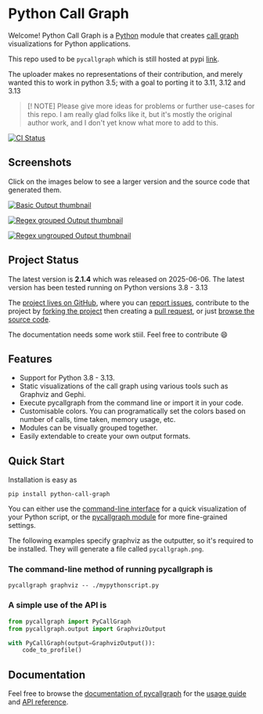# Python Call Graph

Welcome! Python Call Graph is a [Python](http://www.python.org) module that creates [call graph](http://en.wikipedia.org/wiki/Call_graph) visualizations for Python applications.

This repo used to be `pycallgraph` which is still hosted at pypi [link](https://pypi.org/project/python-call-graph/).

The uploader makes no representations of their contribution, and merely wanted this to work in python 3.5; with a goal to porting it to 3.11, 3.12 and 3.13

> [! NOTE]
> Please give more ideas for problems or further use-cases for this repo. I am really glad folks like it, but it's mostly the original author work, and I don't yet know what more to add to this.

[![CI Status](https://github.com/Lewiscowles1986/py-call-graph/actions/workflows/ci.yml/badge.svg)](https://github.com/Lewiscowles1986/py-call-graph/actions/workflows/ci.yml)

## Screenshots

Click on the images below to see a larger version and the source code that generated them.

[![Basic Output thumbnail](https://lewiscowles1986.github.io/py-call-graph/_images/basic_thumb.png)](https://lewiscowles1986.github.io/py-call-graph/examples/basic.html)

[![Regex grouped Output thumbnail](https://lewiscowles1986.github.io/py-call-graph/_images/regexp_grouped_thumb.png)](https://lewiscowles1986.github.io/py-call-graph/examples/regexp_grouped)

[![Regex ungrouped Output thumbnail](https://lewiscowles1986.github.io/py-call-graph/_images/regexp_ungrouped_thumb.png)](https://lewiscowles1986.github.io/py-call-graph/examples/regexp_ungrouped.html)

## Project Status

The latest version is **2.1.4** which was released on 2025-06-06.
The latest version has been tested running on Python versions 3.8 - 3.13

The [project lives on GitHub](https://github.com/lewiscowles1986/py-call-graph/#python-call-graph), where you can [report issues](https://github.com/lewiscowles1986/py-call-graph/issues), contribute to the project by [forking the project](https://help.github.com/articles/fork-a-repo) then creating a [pull request](https://help.github.com/articles/using-pull-requests), or just [browse the source code](https://github.com/lewiscowles1986/py-call-graph/).

The documentation needs some work stiil. Feel free to contribute :smile:

## Features

* Support for Python 3.8 - 3.13.
* Static visualizations of the call graph using various tools such as Graphviz and Gephi.
* Execute pycallgraph from the command line or import it in your code.
* Customisable colors. You can programatically set the colors based on number of calls, time taken, memory usage, etc.
* Modules can be visually grouped together.
* Easily extendable to create your own output formats.

## Quick Start

Installation is easy as

```shell
pip install python-call-graph

```

You can either use the [command-line interface](https://lewiscowles1986.github.io/py-call-graph/guide/command_line_usage.html) for a quick visualization of your Python script, or the [pycallgraph module](https://lewiscowles1986.github.io/py-call-graph/api/pycallgraph.html) for more fine-grained settings.

The following examples specify graphviz as the outputter, so it's required to be installed. They will generate a file called `pycallgraph.png`.

### The command-line method of running pycallgraph is

```shell
pycallgraph graphviz -- ./mypythonscript.py

```

### A simple use of the API is

```python
from pycallgraph import PyCallGraph
from pycallgraph.output import GraphvizOutput

with PyCallGraph(output=GraphvizOutput()):
    code_to_profile()

```

## Documentation

Feel free to browse the [documentation of pycallgraph](https://lewiscowles1986.github.io/py-call-graph/) for the [usage guide](https://lewiscowles1986.github.io/py-call-graph/guide/index.html) and [API reference](https://lewiscowles1986.github.io/py-call-graph/api/api.html).
